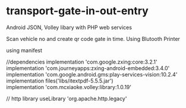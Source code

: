 # transport-gate-in-out-entry
Android JSON, Volley libary with PHP web services

Scan vehicle no and create qr code gate in time.
Using Blutooth Printer


using manifest 
 <uses-permission android:name="android.permission.CAMERA" />
  <uses-permission android:name="android.permission.READ_EXTERNAL_STORAGE" />
  <uses-permission android:name="android.permission.WRITE_EXTERNAL_STORAGE" />
  
  <uses-permission android:name="android.permission.BLUETOOTH" />
    <uses-permission android:name="android.permission.BLUETOOTH_ADMIN" />


//dependencies
 implementation 'com.google.zxing:core:3.2.1'
    implementation 'com.journeyapps:zxing-android-embedded:3.4.0'
    implementation 'com.google.android.gms:play-services-vision:10.2.4'
    implementation files('libs/itextpdf-5.5.5.jar')    
     implementation 'com.mcxiaoke.volley:library:1.0.19'
     
     
  //   http library
      useLibrary 'org.apache.http.legacy'
